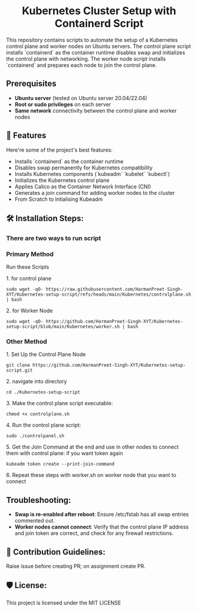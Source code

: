 <h1 align="center" id="title">Kubernetes Cluster Setup with Containerd Script</h1>

<p id="description">This repository contains scripts to automate the setup of a Kubernetes control plane and worker nodes on Ubuntu servers. The control plane script installs `containerd` as the container runtime disables swap and initializes the control plane with networking. The worker node script installs `containerd` and prepares each node to join the control plane.</p>

## Prerequisites

- **Ubuntu server** (tested on Ubuntu server 20.04/22.04)
- **Root or sudo privileges** on each server
- **Same network** connectivity between the control plane and worker nodes
  
  
<h2>🧐 Features</h2>

Here're some of the project's best features:

*   Installs \`containerd\` as the container runtime
*   Disables swap permanently for Kubernetes compatibility
*   Installs Kubernetes components (\`kubeadm\` \`kubelet\` \`kubectl\`)
*   Initializes the Kubernetes control plane
*   Applies Calico as the Container Network Interface (CNI)
*   Generates a join command for adding worker nodes to the cluster
*   From Scratch to Intialising Kubeadm

<h2>🛠️ Installation Steps:</h2>
<h3>There are two ways to run script</h3>
<h3>Primary Method</h3>
<p> Run these Scripts</p>
<p>1. for control plane </p>

```
sudo wget -qO- https://raw.githubusercontent.com/HarmanPreet-Singh-XYT/Kubernetes-setup-script/refs/heads/main/Kubernetes/controlplane.sh | bash
```

<p>2. for Worker Node </p>

```
sudo wget -qO- https://github.com/HarmanPreet-Singh-XYT/Kubernetes-setup-script/blob/main/Kubernetes/worker.sh | bash
```

<h3> Other Method </h3>

<p>1. Set Up the Control Plane Node</p>

```
git clone https://github.com/HarmanPreet-Singh-XYT/Kubernetes-setup-script.git
```

<p>2. navigate into directory</p>

```
cd ./Kubernetes-setup-script
```

<p>3. Make the control plane script executable:</p>

```
chmod +x controlplane.sh
```

<p>4. Run the control plane script:</p>

```
sudo ./controlpanel.sh
```

<p>5. Get the Join Command at the end and use in other nodes to connect them with control plane: if you want token again</p>

```
kubeadm token create --print-join-command
```

<p>6. Repeat these steps with worker.sh on worker node that you want to connect</p>

<h2>Troubleshooting:</h2>
<ul>
<li><b>Swap is re-enabled after reboot</b>: Ensure /etc/fstab has all swap entries commented out.</li>
<li><b>Worker nodes cannot connect</b>: Verify that the control plane IP address and join token are correct, and check for any firewall restrictions.</li>
</ul>

<h2>🍰 Contribution Guidelines:</h2>

Raise issue before creating PR; on assignment create PR.

<h2>🛡️ License:</h2>

This project is licensed under the MIT LICENSE

